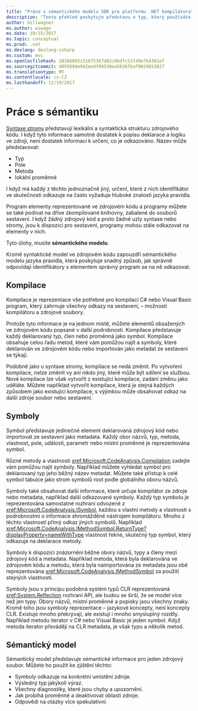 ```yaml
---
title: "Práce s sémantického modelu SDK pro platformu .NET kompilátoru"
description: "Tento přehled poskytuje představu o typ, který používáte pro pochopení a manipulaci s sémantického modelu kódu."
author: billwagner
ms.author: wiwagn
ms.date: 10/15/2017
ms.topic: conceptual
ms.prod: .net
ms.devlang: devlang-csharp
ms.custom: mvc
ms.openlocfilehash: 28366093c516f5367d82c0bdfc53749e764361ef
ms.sourcegitcommit: d095094e942eedf09530ea5636fbaf9029853027
ms.translationtype: MT
ms.contentlocale: cs-CZ
ms.lasthandoff: 12/19/2017
---
```

# <a name="work-with-semantics"></a>Práce s sémantiku

[Syntaxe stromy](work-with-syntax.md) představují lexikální a syntaktická strukturu zdrojového kódu. I když tyto informace samotné dostatek k popisu deklarace a logiku ve zdroji, není dostatek informací k určení, co je odkazováno. Název může představovat:

- Typ
- Pole
- Metoda
- lokální proměnné

I když má každý z těchto jednoznačně jiný, určení, které z nich identifikátor ve skutečnosti odkazuje na často vyžaduje hluboké znalosti jazyka pravidla. 

Program elementy reprezentované ve zdrojovém kódu a programy můžete se také podívat na dříve zkompilované knihovny, zabalené do souborů sestavení. I když žádný zdrojový kód a proto žádné uzly syntaxe nebo stromy, jsou k dispozici pro sestavení, programy mohou stále odkazovat na elementy v nich.

Tyto úlohy, musíte **sémantického modelu**.

Kromě syntaktické model ve zdrojovém kódu zapouzdří sémantického modelu jazyka pravidla, která poskytuje snadný způsob, jak správně odpovídají identifikátory s elementem správný program se na ně odkazovat.

## <a name="compilation"></a>Kompilace

Kompilace je reprezentace vše potřebné pro kompilaci C# nebo Visual Basic program, který zahrnuje všechny odkazy na sestavení, – možnosti kompilátoru a zdrojové soubory. 

Protože tyto informace je na jednom místě, můžete elementů obsažených ve zdrojovém kódu popsané v další podrobnosti. Kompilace představuje každý deklarovaný typ, člen nebo proměnná jako symbol. Kompilace obsahuje celou řadu metod, které vám pomůžou najít a symboly, které deklarován ve zdrojovém kódu nebo importován jako metadat ze sestavení se týkají.

Podobně jako u syntaxe stromy, kompilace se nedá změnit. Po vytvoření kompilace, nelze změnit vy ani nikdo jiný, které může být sdílení se službou. Nové kompilace lze však vytvořit z existující kompilace, zadání změnu jako uděláte. Můžete například vytvořit kompilace, která je stejná každých způsobem jako existující kompilace, s výjimkou může obsahovat odkaz na další zdroje soubor nebo sestavení.

## <a name="symbols"></a>Symboly

Symbol představuje jedinečné element deklarovaná zdrojový kód nebo importovat ze sestavení jako metadata. Každý obor názvů, typ, metoda, vlastnost, pole, události, parametr nebo místní proměnné je reprezentována symbol. 

Různé metody a vlastnosti <xref:Microsoft.CodeAnalysis.Compilation> zadejte vám pomůžou najít symboly. Například můžete vyhledat symbol pro deklarovaný typ jeho běžný název metadat. Můžete také přístup k celé symbol tabulce jako strom symbolů root podle globálního oboru názvů.

Symboly také obsahovat další informace, které určuje kompilátor ze zdroje nebo metadata, například další odkazované symboly. Každý typ symbolu je reprezentována samostatné rozhraní odvozené z <xref:Microsoft.CodeAnalysis.ISymbol>, každou s vlastní metody a vlastnosti s podrobnostmi o informace shromážděné nástrojem kompilátoru. Mnoho z těchto vlastností přímý odkaz jiných symbolů. Například <xref:Microsoft.CodeAnalysis.IMethodSymbol.ReturnType?displayProperty=nameWithType> vlastnost řekne, skutečný typ symbol, který odkazuje na deklarace metody.

Symboly k dispozici znázornění běžné obory názvů, typy a členy mezi zdrojový kód a metadata. Například metoda, která byla deklarována ve zdrojovém kódu a metodu, která byla naimportována ze metadata jsou obě reprezentována <xref:Microsoft.CodeAnalysis.IMethodSymbol> za použití stejných vlastností.

Symboly jsou v principu podobná systém typů CLR reprezentovaná <xref:System.Reflection> rozhraní API, ale budou se širší, že se model více než jen typy. Obory názvů, místní proměnné a popisky jsou všechny znaky. Kromě toho jsou symboly reprezentace – jazykové koncepty, není koncepty CLR. Existuje mnoho překrývají, ale existují i mnoho smysluplný rozdíly. Například metodu iterator v C# nebo Visual Basic je jeden symbol. Když metoda iterator převádějí na CLR metadata, je však typu a několik metod.

## <a name="semantic-model"></a>Sémantický model

Sémantický model představuje sémantické informace pro jeden zdrojový soubor. Můžete ho použít ke zjištění těchto: 

* Symboly odkazuje na konkrétní umístění zdroje.
* Výsledný typ jakýkoli výraz.
* Všechny diagnostiky, které jsou chyby a upozornění.
* Jak probíhá proměnné a deaktivovat oblasti zdroje.
* Odpovědi na otázky více spekulativní.
